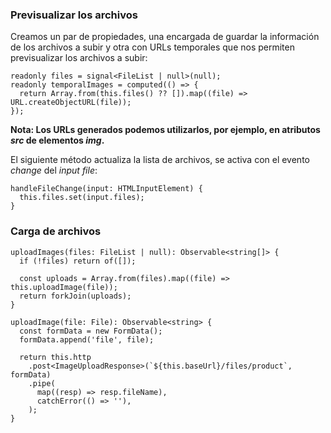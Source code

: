 ### Previsualizar los archivos

Creamos un par de propiedades, una encargada de guardar la información de los archivos a subir y otra con URLs temporales que nos permiten previsualizar los archivos a subir:

```
readonly files = signal<FileList | null>(null);
readonly temporalImages = computed(() => {
  return Array.from(this.files() ?? []).map((file) => URL.createObjectURL(file));
});
```

**Nota: Los URLs generados podemos utilizarlos, por ejemplo, en atributos *src* de elementos *img*.**

El siguiente método actualiza la lista de archivos, se activa con el evento *change* del *input file*:

```
handleFileChange(input: HTMLInputElement) {
  this.files.set(input.files);
}
```
### Carga de archivos

```
uploadImages(files: FileList | null): Observable<string[]> {
  if (!files) return of([]);

  const uploads = Array.from(files).map((file) => this.uploadImage(file));
  return forkJoin(uploads);
}

uploadImage(file: File): Observable<string> {
  const formData = new FormData();
  formData.append('file', file);

  return this.http
    .post<ImageUploadResponse>(`${this.baseUrl}/files/product`, formData)
    .pipe(
	  map((resp) => resp.fileName),
      catchError(() => ''),
	);
}
```